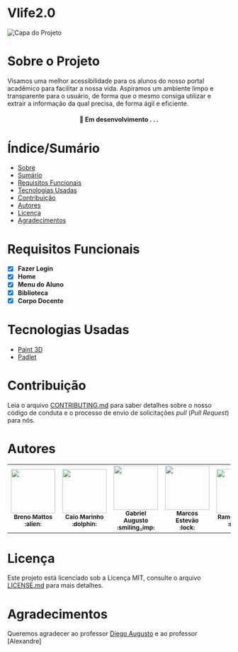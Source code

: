 # Vlife2.0

![Capa do Projeto](https://computerworld.com.br/wp-content/uploads/2020/12/9-conte%C3%BAdos-para-quem-quer-se-familiarizar-com-a-%C3%A1rea-de-programa%C3%A7%C3%A3o-e-desenvolvimento.jpg)

# Sobre o Projeto

Visamos uma melhor acessibilidade para os alunos do nosso portal acadêmico para facilitar a nossa vida. Aspiramos um ambiente limpo e transparente para o usuário, de forma que o mesmo consiga utilizar e extrair a informação da qual precisa, de forma ágil e eficiente.

<h4 align="center"> 
	🚧  Em desenvolvimento . . .
</h4>

# Índice/Sumário

* [Sobre](#sobre-o-projeto)
* [Sumário](#índice/sumário)
* [Requisitos Funcionais](#requisitos-funcionais)
* [Tecnologias Usadas](#tecnologias-usadas)
* [Contribuição](#contribuição)
* [Autores](#autores)
* [Licença](#licença)
* [Agradecimentos](#agradecimentos)


# Requisitos Funcionais 

- [x] **Fazer Login**
- [x] **Home**
- [X] **Menu do Aluno**
- [X] **Biblioteca**
- [X] **Corpo Docente**

# Tecnologias Usadas

- [Paint 3D](https://www.microsoft.com/pt-br/p/paint-3d/9nblggh5fv99?SilentAuth=1&wa=wsignin1.0&activetab=pivot:overviewtab)
- [Padlet](https://padlet.com/gabrielapl2/3xiizyqtkrvek9y2)

# Contribuição

Leia o arquivo [CONTRIBUTING.md](CONTRIBUTING.md) para saber detalhes sobre o nosso código de conduta e o processo de envio de solicitações *pull* (*Pull Request*) para nós.

# Autores
<div> 
	<table> 
		<td align="center"><a href="https://github.com/BrenoMattos"><img src="https://avatars.githubusercontent.com/u/90527982?v=4" width="100px;" alt=""/><br /><sub><b>Breno Mattos <br/> :alien:</b></sub></a></td>
		<td align="center"><a href="https://github.com/cdamarinho"><img src="https://avatars.githubusercontent.com/u/92127043?v=4" width="100px;" alt=""/><br /><sub><b>Caio Marinho <br/> :dolphin:</b></sub></a></td>
		<td align="center"><a href="https://github.com/GabrielaplDev"><img src="https://avatars.githubusercontent.com/u/90151540?v=4" width="100px;" alt=""/><br /><sub><b>Gabriel Augusto <br/> :smiling_imp: </b></sub></a></td>
		<td align="center"><a href="https://github.com/Excannor"><img src="https://avatars.githubusercontent.com/u/82294214?v=4" width="100px;" alt=""/><br /><sub><b>Marcos Estevão <br/> :lock: </b></sub></a></td>
		<td align="center"><a href="https://github.com/ramon-n"><img src="https://avatars.githubusercontent.com/u/88009771?v=4" width="100px;" alt=""/><br /><sub><b>Ramon Pereira <br/> :rocket: </b></sub></a></td>
		<td align="center"><a href="https://github.com/formagini1"><img src="https://avatars.githubusercontent.com/u/90337265?v=4" width="100px;" alt=""/><br /><sub><b>Ryan Augusto <br/> :crown: </b></sub></a></td>
		<td align="center"><a href="https://github.com/ttcalazans"><img src="https://avatars.githubusercontent.com/u/90580933?v=4" width="100px;" alt=""/><br /><sub><b>Thiago Calazans <br/> :computer: </b></sub></a></td>
	</table>	
</div>

# Licença

Este projeto está licenciado sob a Licença MIT,  consulte o arquivo [LICENSE.md](LICENSE.md) para mais detalhes.

# Agradecimentos

Queremos agradecer ao professor [Diego Augusto](https://github.com/profdiegoaugusto) e ao professor [Alexandre]
